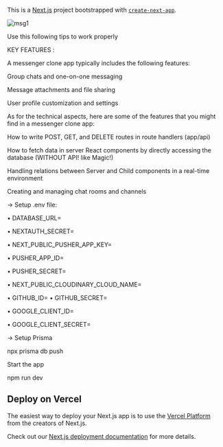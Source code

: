 This is a [Next.js](https://nextjs.org/) project bootstrapped with [`create-next-app`](https://github.com/vercel/next.js/tree/canary/packages/create-next-app).










![msg1](https://github.com/samik1234/messenger-clone-chat/assets/82882143/b36a0acd-e0e1-4a4f-bab8-fa41521427a4)






Use this following tips to work properly



















KEY FEATURES :












A messenger clone app typically includes the following features:



Group chats and one-on-one messaging


Message attachments and file sharing


User profile customization and settings


As for the technical aspects, here are some of the features that you might find in a messenger clone app:

How to write POST, GET, and DELETE routes in route handlers (app/api)

How to fetch data in server React components by directly accessing the database (WITHOUT API! like Magic!)

Handling relations between Server and Child components in a real-time environment

Creating and managing chat rooms and channels



















→ Setup .env file:









• DATABASE_URL=


• NEXTAUTH_SECRET=

• NEXT_PUBLIC_PUSHER_APP_KEY=

• PUSHER_APP_ID=

• PUSHER_SECRET=

• NEXT_PUBLIC_CLOUDINARY_CLOUD_NAME=


• GITHUB_ID=
• GITHUB_SECRET=

• GOOGLE_CLIENT_ID=

• GOOGLE_CLIENT_SECRET=





 → Setup Prisma

npx prisma db push





Start the app

npm run dev















## Deploy on Vercel

The easiest way to deploy your Next.js app is to use the [Vercel Platform](https://vercel.com/new?utm_medium=default-template&filter=next.js&utm_source=create-next-app&utm_campaign=create-next-app-readme) from the creators of Next.js.

Check out our [Next.js deployment documentation](https://nextjs.org/docs/deployment) for more details.

